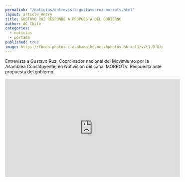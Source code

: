 ```yaml
---
permalink: "/noticias/entrevista-gustavo-ruz-morrotv.html"
layout: article_entry
title: GUSTAVO RUZ RESPONDE A PROPUESTA DEL GOBIERNO
author: AC Chile
categories: 
  - noticias
  - portada
published: true
image: https://fbcdn-photos-c-a.akamaihd.net/hphotos-ak-xal1/v/t1.0-0/p200x200/11227043_10153636954686397_1210249531757876192_n.png?oh=67dc7e75bccebaa5e5a943e22c1f0277&oe=56C5669F&__gda__=1456355395_688485192f35137f139b6f404774f355
---
```


Entrevista a Gustavo Ruz, Coordinador nacional del Movimiento por la Asamblea Constituyente, en Notivisión del canal MORROTV. Respuesta ante propuesta del gobierno.

<iframe width="560" height="315" src="https://www.youtube.com/embed/FbPS0eLRMec" frameborder="0" allowfullscreen></iframe>
